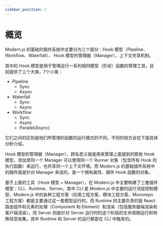 ```yaml
---
sidebar_position: 1
---
```


# 概览

Modern.js 的基础的插件系统中主要分为三个部分：Hook 模型（Pipeline、Workflow、Waterfall）、 Hook 模型的管理器（Manager），上下文共享机制。

其中的 Hook 模型是用于管理运行一系列相同模型（形状）函数的管理工具，目前提供了三个大类，7个小类：

- Pipeline
  - Sync
  - Async
- Waterfall
  - Sync
  - Async
- Workflow
  - Sync
  - Async
  - Parallel(Async)

它们之间的区别是他们所管理的函数的运行模式的不同。不同的地方会在下面具体分析介绍。

Hook 模型的管理器（Manager），顾名思义就是用来管理上面提到的那些 Hook 模型，添加至同一个 Manager 可以使用同一个 Runner 对象（包含所有 Hook 的执行函数）来运行，也共享同一个上下文环境。而 Modern.js 的基础插件系统中的插件就是针对 Manager 来说的，是一个拥有属性、插件 Hook 函数的对象。

基于上面的工具（Hook 模型 + Manager），在 Modern.js 中主要构建了三套插件模型：CLI、Runtime、Server。其中 CLI 是 Modern.js 中主要的运行流程控制模型，Modern.js 中的各种工程方案（应用工程方案、模块工程方案、Monorepo 工程方案）都是主要通过这一套模型运行的。而 Runtime 则主要负责的是 React 路由组件和元素的处理（Component 和 Element）和渲染（包括服务器端渲染和客户端渲染）。而 Server 则是针对 Server 运行时的这个阶段的生命周期运行和特殊信息收集。其中 Runtime 和 Server 的运行都是在 CLI 中触发的。
